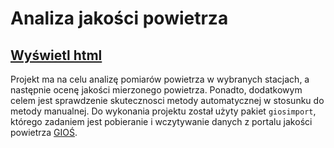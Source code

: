 # Analiza jakości powietrza

## [Wyświetl html](https://ziemianek.github.io/analiza-jakosci-powietrza/)

Projekt ma na celu analizę pomiarów powietrza w wybranych stacjach, a następnie ocenę jakości mierzonego powietrza. Ponadto, dodatkowym celem jest sprawdzenie skutecznosci metody automatycznej w stosunku do metody manualnej. Do wykonania projektu został użyty pakiet `giosimport`, którego zadaniem jest pobieranie i wczytywanie danych z portalu jakości powietrza [GIOŚ](https://powietrze.gios.gov.pl/pjp/home).